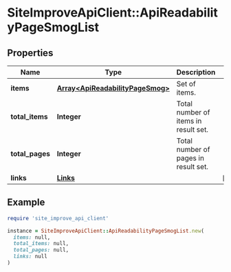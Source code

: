 # SiteImproveApiClient::ApiReadabilityPageSmogList

## Properties

| Name | Type | Description | Notes |
| ---- | ---- | ----------- | ----- |
| **items** | [**Array&lt;ApiReadabilityPageSmog&gt;**](ApiReadabilityPageSmog.md) | Set of items. |  |
| **total_items** | **Integer** | Total number of items in result set. |  |
| **total_pages** | **Integer** | Total number of pages in result set. |  |
| **links** | [**Links**](Links.md) |  | [optional] |

## Example

```ruby
require 'site_improve_api_client'

instance = SiteImproveApiClient::ApiReadabilityPageSmogList.new(
  items: null,
  total_items: null,
  total_pages: null,
  links: null
)
```

